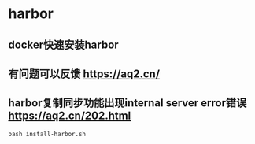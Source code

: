 # harbor

## docker快速安装harbor
## 有问题可以反馈 https://aq2.cn/ 
## harbor复制同步功能出现internal server error错误 https://aq2.cn/202.html

```
bash install-harbor.sh
```